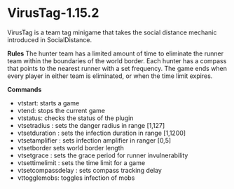 # VirusTag-1.15.2
VirusTag is a team tag minigame that takes the social distance mechanic introduced in SocialDistance.

**Rules**
The hunter team has a limited amount of time to eliminate the runner team within the boundaries of the world border. Each hunter has a compass that points to the nearest runner with a set frequency. The game ends when every player in either team is eliminated, or when the time limit expires.

**Commands**
* vtstart: starts a game
* vtend: stops the current game
* vtstatus: checks the status of the plugin
* vtsetradius <radius>: sets the danger radius in range [1,127]
* vtsetduration <seconds>: sets the infection duration in range [1,1200]
* vtsetamplifier <amplifier>: sets infection amplifier in ranger [0,5]
* vtsetborder <length> sets world border length
* vtsetgrace <seconds>: sets the grace period for runner invulnerability
* vtsettimelimit <seconds>: sets the time limit for a game
* vtsetcompassdelay <seconds>: sets compass tracking delay
* vttogglemobs: toggles infection of mobs
